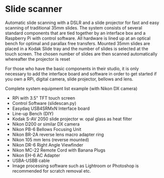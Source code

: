 # Slide scanner
Automatic slide scanning with a DSLR and a slide projector for fast and easy scanning of traditional 35mm slides. The system consists of several standard components that are tied together by an interface box and a Raspberry Pi with control software. All hardware is lined up at an optical bench for optimal and parallax free transfers. Mounted 35mm slides are placed in a Kodak Slide tray and the number of slides is selected at the touch screen. The chosen number of slides are then scanned automatically whereafter the projector is reset 

For those who have the basic components in their studio, it is only necessary to add the interface board and software in order to get started if you own a RPi, digital camera, slide projector, bellows and lens.

Complete system equipment list example (with Nikon DX camera)

* RPi with 3.5" TFT touch screen
* Control Software (slidescan.py)
* Easydaq USB4SRMxN Interface board
* Line-up Bench (DIY)
* Kodak S-AV 2050 slide projector w. opal glass as heat filter
* Nikon D200 or similar DX camera
* Nikon PB-6  Bellows Focusing Unit
* Nikon BR-2A reverse lens macro adapter ring
* Nikon 105 mm lens (reverse mounted)
* Nikon DR-6 Right Angle Viewfinder
* Nikon MC-22 Remote Cord with Banana Plugs
* Nikon EH-6 AC Adapter
* USBA-USBB cable
* Image processing software such as Lightroom or Photoshop is recommended for scratch removal etc.
